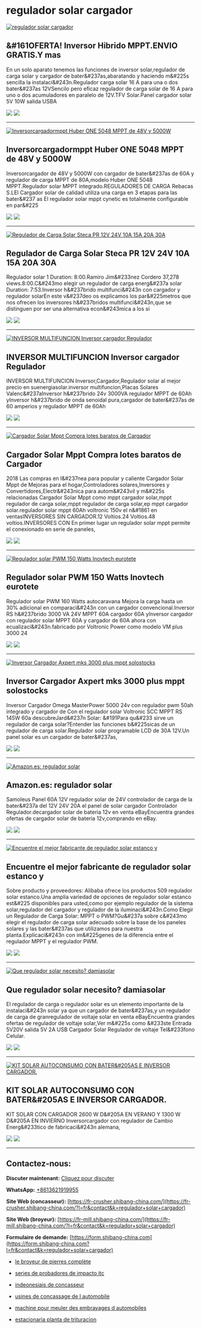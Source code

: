 # regulador solar cargador

<a href="https://swt.shibang-china.com/?l=fr&img&k=regulador+solar+cargador" target="_blank">![regulador solar cargador](http://static.shibang-china.com/all-800x300/1175.jpg)</a>

## &#161OFERTA! Inversor Hibrido MPPT.ENVIO GRATIS.Y mas
En un solo aparato tenemos las funciones de inversor solar,regulador de carga solar y cargador de bater&#237as,abaratando y haciendo m&#225s sencilla la instalaci&#243n.Regulador carga solar 16 A para una o dos bater&#237as 12VSencilo pero eficaz regulador de carga solar de 16 A para uno o dos acumuladores en paralelo de 12V.TFV Solar.Panel cargador solar 5V 10W salida USBA


<a href="https://whatsapp.shibangsoft.com/WhatsApp.php" target="_blank" title="WhatsApp">![](http://static.shibang-china.com/icon/whatsapp.png)</a> <a href="https://swt.shibang-china.com/?l=fr&icon&k=regulador+solar+cargador" target="_blank">![](http://static.shibang-china.com/icon/chat-fr.png)</a>

---

<a href="https://swt.shibang-china.com/?l=fr&img&k=regulador+solar+cargador" target="_blank">![Inversorcargadormppt Huber ONE 5048 MPPT de 48V y 5000W](http://static.shibang-china.com/all-800x300/624.jpg)</a>

## Inversorcargadormppt Huber ONE 5048 MPPT de 48V y 5000W
Inversorcargador de 48V y 5000W con cargador de bater&#237as de 60A y regulador de carga MPPT de 80A,modelo Huber ONE 5048 MPPT.Regulador solar MPPT integrado.REGULADORES DE CARGA Rebacas S.LEl Cargador solar de calidad utiliza una carga en 3 etapas para las bater&#237 as El regulador solar mppt cynetic es totalmente configurable en par&#225


<a href="https://whatsapp.shibangsoft.com/WhatsApp.php" target="_blank" title="WhatsApp">![](http://static.shibang-china.com/icon/whatsapp.png)</a> <a href="https://swt.shibang-china.com/?l=fr&icon&k=regulador+solar+cargador" target="_blank">![](http://static.shibang-china.com/icon/chat-fr.png)</a>

---

<a href="https://swt.shibang-china.com/?l=fr&img&k=regulador+solar+cargador" target="_blank">![Regulador de Carga Solar Steca PR 12V 24V 10A 15A 20A 30A](http://static.shibang-china.com/all-800x300/1167.jpg)</a>

## Regulador de Carga Solar Steca PR 12V 24V 10A 15A 20A 30A
Regulador solar 1 Duration: 8:00.Ramiro Jim&#233nez Cordero 37,278 views.8:00.C&#243mo elegir un regulador de carga energ&#237a solar Duration: 7:53.Inversor h&#237brido multifunci&#243n con cargador y regulador solarEn este v&#237deo os explicamos los par&#225metros que nos ofrecen los inversores h&#237bridos multifunci&#243n,que se distinguen por ser una alternativa econ&#243mica a los si


<a href="https://whatsapp.shibangsoft.com/WhatsApp.php" target="_blank" title="WhatsApp">![](http://static.shibang-china.com/icon/whatsapp.png)</a> <a href="https://swt.shibang-china.com/?l=fr&icon&k=regulador+solar+cargador" target="_blank">![](http://static.shibang-china.com/icon/chat-fr.png)</a>

---

<a href="https://swt.shibang-china.com/?l=fr&img&k=regulador+solar+cargador" target="_blank">![INVERSOR MULTIFUNCION Inversor cargador Regulador](http://static.shibang-china.com/all-800x300/1398.jpg)</a>

## INVERSOR MULTIFUNCION Inversor cargador Regulador
INVERSOR MULTIFUNCION Inversor,Cargador,Regulador solar al mejor precio en suenergiasolar.inversor multifuncion,Placas Solares Valenc&#237aInversor h&#237brido 24v 3000VA regulador MPPT de 60Ah yInversor h&#237brido de onda senoidal pura,cargador de bater&#237as de 60 amperios y regulador MPPT de 60Ah


<a href="https://whatsapp.shibangsoft.com/WhatsApp.php" target="_blank" title="WhatsApp">![](http://static.shibang-china.com/icon/whatsapp.png)</a> <a href="https://swt.shibang-china.com/?l=fr&icon&k=regulador+solar+cargador" target="_blank">![](http://static.shibang-china.com/icon/chat-fr.png)</a>

---

<a href="https://swt.shibang-china.com/?l=fr&img&k=regulador+solar+cargador" target="_blank">![Cargador Solar Mppt Compra lotes baratos de Cargador](http://static.shibang-china.com/all-800x300/316.jpg)</a>

## Cargador Solar Mppt Compra lotes baratos de Cargador
2018 Las compras en l&#237nea para popular y caliente Cargador Solar Mppt de Mejoras para el hogar,Controladores solares,Inversores y Convertidores,Electr&#243nica para autom&#243vil y m&#225s relacionadas Cargador Solar Mppt como mppt cargador solar,mppt regulador de carga solar,mppt regulador de carga solar,ep mppt cargador solar.regulador solar mppt 60Ah voltronic 150v el n&#1861 en ventasINVERSORES SIN CARGADOR.12 Voltios.24 Voltios.48 voltios.INVERSORES CON En primer lugar un regulador solar mppt permite el conexionado en serie de paneles,


<a href="https://whatsapp.shibangsoft.com/WhatsApp.php" target="_blank" title="WhatsApp">![](http://static.shibang-china.com/icon/whatsapp.png)</a> <a href="https://swt.shibang-china.com/?l=fr&icon&k=regulador+solar+cargador" target="_blank">![](http://static.shibang-china.com/icon/chat-fr.png)</a>

---

<a href="https://swt.shibang-china.com/?l=fr&img&k=regulador+solar+cargador" target="_blank">![Regulador solar PWM 150 Watts Inovtech eurotete](http://static.shibang-china.com/all-800x300/1228.jpg)</a>

## Regulador solar PWM 150 Watts Inovtech eurotete
Regulador solar PWM 160 Watts autocaravana Mejora la carga hasta un 30% adicional en comparaci&#243n con un cargador convencional.Inversor RS h&#237brido 3000 VA 24V MPPT 60A cargador 60A yInversor cargador con regulador solar MPPT 60A y cargador de 60A ahora con ecualizaci&#243n.fabricado por Voltronic Power como modelo VM plus 3000 24


<a href="https://whatsapp.shibangsoft.com/WhatsApp.php" target="_blank" title="WhatsApp">![](http://static.shibang-china.com/icon/whatsapp.png)</a> <a href="https://swt.shibang-china.com/?l=fr&icon&k=regulador+solar+cargador" target="_blank">![](http://static.shibang-china.com/icon/chat-fr.png)</a>

---

<a href="https://swt.shibang-china.com/?l=fr&img&k=regulador+solar+cargador" target="_blank">![Inversor Cargador Axpert mks 3000 plus mppt solostocks](http://static.shibang-china.com/all-800x300/354.jpg)</a>

## Inversor Cargador Axpert mks 3000 plus mppt solostocks
Inversor Cargador Omega MasterPower 5000 24v con regulador pwm 50ah integrado y cargador de Con el regulador solar Voltronic SCC MPPT RS 145W 60a descubreJard&#237n Solar: &#191Para qu&#233 sirve un regulador de carga solar?Entender las funciones b&#225sicas de un regulador de carga solar.Regulador solar programable LCD de 30A 12V.Un panel solar es un cargador de bater&#237as,


<a href="https://whatsapp.shibangsoft.com/WhatsApp.php" target="_blank" title="WhatsApp">![](http://static.shibang-china.com/icon/whatsapp.png)</a> <a href="https://swt.shibang-china.com/?l=fr&icon&k=regulador+solar+cargador" target="_blank">![](http://static.shibang-china.com/icon/chat-fr.png)</a>

---

<a href="https://swt.shibang-china.com/?l=fr&img&k=regulador+solar+cargador" target="_blank">![Amazon.es: regulador solar](http://static.shibang-china.com/all-800x300/1426.jpg)</a>

## Amazon.es: regulador solar
Samoleus Panel 60A 12V regulador solar de 24V controlador de carga de la bater&#237a del 12V 24V 20A el panel de solar cargador Controlador Regulador.decargador solar de bateria 12v en venta eBayEncuentra grandes ofertas de cargador solar de bateria 12v,comprando en eBay.


<a href="https://whatsapp.shibangsoft.com/WhatsApp.php" target="_blank" title="WhatsApp">![](http://static.shibang-china.com/icon/whatsapp.png)</a> <a href="https://swt.shibang-china.com/?l=fr&icon&k=regulador+solar+cargador" target="_blank">![](http://static.shibang-china.com/icon/chat-fr.png)</a>

---

<a href="https://swt.shibang-china.com/?l=fr&img&k=regulador+solar+cargador" target="_blank">![Encuentre el mejor fabricante de regulador solar estanco y](http://static.shibang-china.com/all-800x300/166.jpg)</a>

## Encuentre el mejor fabricante de regulador solar estanco y
Sobre producto y proveedores: Alibaba ofrece los productos 509 regulador solar estanco.Una amplia variedad de opciones de regulador solar estanco est&#225 disponibles para usted,como por ejemplo regulador de la sistema solar,regulador del cargador y regulador de la iluminaci&#243n.Como Elegir un Regulador de Carga Solar: MPPT o PWM?Gu&#237a sobre c&#243mo elegir el regulador de carga solar adecuado sobre la base de los paneles solares y las bater&#237as que utilizamos para nuestra planta.Explicaci&#243n con im&#225genes de la diferencia entre el regulador MPPT y el regulador PWM.


<a href="https://whatsapp.shibangsoft.com/WhatsApp.php" target="_blank" title="WhatsApp">![](http://static.shibang-china.com/icon/whatsapp.png)</a> <a href="https://swt.shibang-china.com/?l=fr&icon&k=regulador+solar+cargador" target="_blank">![](http://static.shibang-china.com/icon/chat-fr.png)</a>

---

<a href="https://swt.shibang-china.com/?l=fr&img&k=regulador+solar+cargador" target="_blank">![Que regulador solar necesito? damiasolar](http://static.shibang-china.com/all-800x300/1223.jpg)</a>

## Que regulador solar necesito? damiasolar
El regulador de carga o regulador solar es un elemento importante de la instalaci&#243n solar ya que un cargador de bater&#237as,y un regulador de carga de granregulador de voltaje solar en venta eBayEncuentra grandes ofertas de regulador de voltaje solar,Ver m&#225s como &#233ste Entrada 5V20V salida 5V 2A USB Cargador Solar Regulador de voltaje Tel&#233fono Celular.


<a href="https://whatsapp.shibangsoft.com/WhatsApp.php" target="_blank" title="WhatsApp">![](http://static.shibang-china.com/icon/whatsapp.png)</a> <a href="https://swt.shibang-china.com/?l=fr&icon&k=regulador+solar+cargador" target="_blank">![](http://static.shibang-china.com/icon/chat-fr.png)</a>

---

<a href="https://swt.shibang-china.com/?l=fr&img&k=regulador+solar+cargador" target="_blank">![KIT SOLAR AUTOCONSUMO CON BATER&#205AS E INVERSOR CARGADOR.](http://static.shibang-china.com/all-800x300/933.jpg)</a>

## KIT SOLAR AUTOCONSUMO CON BATER&#205AS E INVERSOR CARGADOR.
KIT SOLAR CON CARGADOR 2600 W D&#205A EN VERANO Y 1300 W D&#205A EN INVIERNO Inversorcargador con regulador de Cambio Energ&#233tico de fabricaci&#243n alemana,

<a href="https://whatsapp.shibangsoft.com/WhatsApp.php" target="_blank" title="WhatsApp">![](http://static.shibang-china.com/icon/whatsapp.png)</a> <a href="https://swt.shibang-china.com/?l=fr&icon&k=regulador+solar+cargador" target="_blank">![](http://static.shibang-china.com/icon/chat-fr.png)</a>

---
## Contactez-nous:

**Discuter maintenant:** [Cliquez pour discuter](https://swt.shibang-china.com?l=fr&contact&k=regulador+solar+cargador)

**WhatsApp:**  [+8613621919955](https://whatsapp.shibangsoft.com/WhatsApp.php)

**Site Web (concasseur):** [https://fr-crusher.shibang-china.com/](https://fr-crusher.shibang-china.com/?l=fr&contact&k=regulador+solar+cargador)

**Site Web (broyeur):** [https://fr-mill.shibang-china.com/](https://fr-mill.shibang-china.com/?l=fr&contact&k=regulador+solar+cargador)

**Formulaire de demande:** [https://form.shibang-china.com](https://form.shibang-china.com?l=fr&contact&k=regulador+solar+cargador)

* [le broyeur de pierres complète](../65/le%20broyeur%20de%20pierres%20compl%C3%A8te.md)

* [series de probadores de impacto itc](../62/series%20de%20probadores%20de%20impacto%20itc.md)

* [indeonesiais de concasseur](../65/indeonesiais%20de%20concasseur.md)

* [usines de concassage de l automobile](../61/usines%20de%20concassage%20de%20l%20automobile.md)

* [machine pour meuler des embrayages d automobiles](../65/machine%20pour%20meuler%20des%20embrayages%20d%20automobiles.md)

* [estacionaria planta de trituracion](../62/estacionaria%20planta%20de%20trituracion.md)